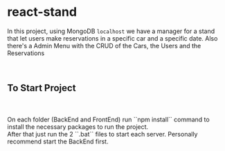 # react-stand

In this project, using MongoDB ``localhost`` we have a manager for a stand that let users make reservations in a specific car and a specific date.
Also there's a Admin Menu with the CRUD of the Cars, the Users and the Reservations

<br />

<h2>To Start Project</h2>
<br />
<br />
On each folder (BackEnd and FrontEnd) run ``npm install`` command to install the necessary packages to run the project.
<br />
After that just run the 2 ``.bat`` files to start each server. Personally recommend start the BackEnd first.
